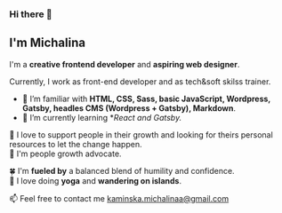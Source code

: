 ### Hi there 👋

## I'm Michalina 


I'm a **creative frontend developer** and **aspiring web designer**.

Currently, I work as front-end developer and  as tech&soft skilss trainer. 

- 🔭 I’m familiar with **HTML, CSS, Sass, basic JavaScript, Wordpress, Gatsby, headles CMS (Wordpress + Gatsby), Markdown**.
 - 🌱 I’m currently learning **React and Gatsby.*

 
 
 🌱 I love to support people in their growth and looking for theirs personal resources to let the change happen.\
:couple:  I'm people growth advocate.

:four_leaf_clover: I'm **fueled by** a balanced blend of humility and confidence.\
:blue_heart: I love doing **yoga** and **wandering on islands**.



📫 Feel free to contact me kaminska.michalinaa@gmail.com

<!--
**MichalinaKa/MichalinaKa** is a ✨ _special_ ✨ repository because its `README.md` (this file) appears on your GitHub profile.

-⚡ FACTS: 
-->

